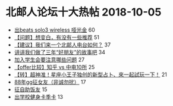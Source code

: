 # 北邮人论坛十大热帖 2018-10-05

- [出beats solo3 wireless 哑光金](https://bbs.byr.cn/article/DigiLife/305116) 60
- [【问题】想变白，有没有一些推荐](https://bbs.byr.cn/article/Beauty/324482) 51
- [【建议】我们来一个北邮人电台如何？](https://bbs.byr.cn/article/Talking/6051414) 37
- [讲讲我们做了三年“好朋友”的故事吧](https://bbs.byr.cn/article/Feeling/3081902) 34
- [加入学生会要注意哪些问题](https://bbs.byr.cn/article/Picture/3222637) 27
- [【offer比较】知乎 vs 中电10所](https://bbs.byr.cn/article/Job/1991999) 25
- [【转】超神准！星座小王子独创的新型占卜、來一起試玩一下！](https://bbs.byr.cn/article/Constellations/326533) 21
- [88年gg征女友（非诚勿扰）](https://bbs.byr.cn/article/Friends/1892343) 17
- [征自助饭友](https://bbs.byr.cn/article/Food/497262) 15
- [出学校健身卡季卡](https://bbs.byr.cn/article/Gymnasium/109445) 13


